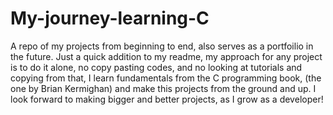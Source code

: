 # My-journey-learning-C
A repo of my projects from beginning to end, also serves as a portfoilio in the future.
Just a quick addition to my readme, my approach for any project is to do it alone, no copy pasting codes, and no looking at tutorials and copying from that, I learn fundamentals from the C programming book, (the one by Brian Kermighan) and make this projects from the ground and up. I look forward to making bigger and better projects, as I grow as a developer!
